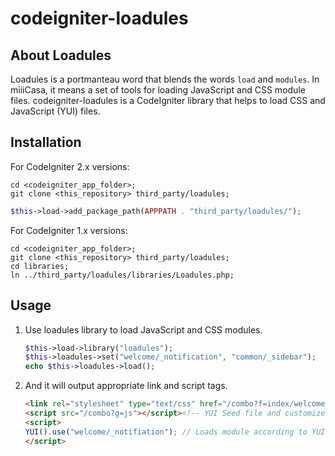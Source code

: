 codeigniter-loadules
====================

## About Loadules

Loadules is a portmanteau word that blends the words `load` and `modules`.
In miiiCasa, it means a set of tools for loading JavaScript and CSS module files.
codeigniter-loadules is a CodeIgniter library that helps to load CSS and JavaScript (YUI) files.

## Installation

For CodeIgniter 2.x versions:

```    
cd <codeigniter_app_folder>;
git clone <this_repository> third_party/loadules;
```

```php
$this->load->add_package_path(APPPATH . "third_party/loadules/");        
```

For CodeIgniter 1.x versions:

```    
cd <codeigniter_app_folder>;
git clone <this_repository> third_party/loadules;
cd libraries;
ln ../third_party/loadules/libraries/Loadules.php;
```

## Usage

1. Use loadules library to load JavaScript and CSS modules.

    ```php
    $this->load->library("loadules");
    $this->loadules->set("welcome/_notification", "common/_sidebar");
    echo $this->loadules->load();
    ```

1. And it will output appropriate link and script tags.

    ```html
    <link rel="stylesheet" type="text/css" href="/combo?f=index/welcome/_notification.css,index/common/_sidebar.css">
    <script src="/combo?g=js"></script><!-- YUI Seed file and customized meta-data -->
    <script>
    YUI().use("welcome/_notifiation"); // Loads module according to YUI meta-data.
    </script>
    ```
